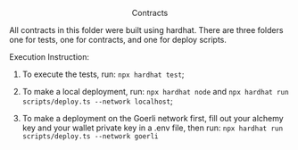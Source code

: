 <p align="center">
Contracts
</p>

All contracts in this folder were built using hardhat. There are three folders one for tests, one for contracts, and one for deploy scripts.

Execution Instruction:

1. To execute the tests, run: `npx hardhat test`;

2. To make a local deployment, run: `npx hardhat node` and `npx hardhat run scripts/deploy.ts --network localhost`;

3. To make a deployment on the Goerli network first, fill out your alchemy key and your wallet private key in a .env file, then run: `npx hardhat run scripts/deploy.ts --network goerli`
